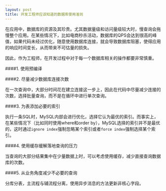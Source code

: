 ```yaml
---
layout: post
title: 开发工程师应该知道的数据库使用准则
---
```


在应用中，数据库的资源及其珍贵。尤其数据量级和访问量级较大时，慢查询会拖慢整个应用。在某些情况下，比如电商秒杀活动，数据库的QPS会达到很高的峰值，如果代码未经过优化，随意使用数据库连接，就会导致数据库阻塞，使得应用的响应时间变长，从而带来不可估量的损失。

因此，作为工程师，在开发过程中对于每一个数据库相关的操作都要非常慎重。

####1. 使用预编译


####2. 尽量减少数据库连接次数

在一次查询中，大部分时间花在建立连接这一步上，因此在代码中尽量减少连接的次数，选择批量查询，而不是在循环中进行单次查询。


####3. 为表添加必要的索引

执行一条SQL时，MySQL内部会进行优化，选择它认为最优的索引。而事实上，在某些情况下（比如同时使用where和order by），MySQL选择的索引并不是最优的，这时通过`ignore index`强制忽略某个索引或者`force index`强制选择某个索引。


####4. 使用缓存缓解落地查询的压力

当查询的大部分结果集中在少量数据上时，可以考虑使用缓存，减少直接查询数据库的次数。

####5. 从业务角度减少不必要的查询

分库分表，主流程与辅流程分离，使用异步消息的方法更新非核心字段。

